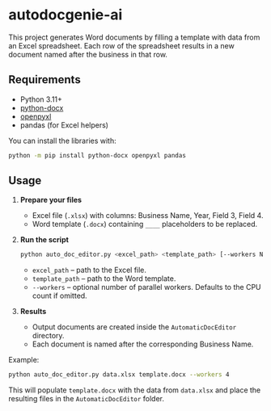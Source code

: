 # autodocgenie-ai

This project generates Word documents by filling a template with data from
an Excel spreadsheet. Each row of the spreadsheet results in a new document
named after the business in that row.

## Requirements

- Python 3.11+
- [python-docx](https://python-docx.readthedocs.io/)
- [openpyxl](https://openpyxl.readthedocs.io/)
- pandas (for Excel helpers)

You can install the libraries with:

```bash
python -m pip install python-docx openpyxl pandas
```

## Usage

1. **Prepare your files**
   - Excel file (`.xlsx`) with columns: Business Name, Year, Field 3, Field 4.
   - Word template (`.docx`) containing `____` placeholders to be replaced.

2. **Run the script**

   ```bash
   python auto_doc_editor.py <excel_path> <template_path> [--workers N]
   ```

   - `excel_path` – path to the Excel file.
   - `template_path` – path to the Word template.
   - `--workers` – optional number of parallel workers. Defaults to the CPU
     count if omitted.

3. **Results**
   - Output documents are created inside the `AutomaticDocEditor` directory.
   - Each document is named after the corresponding Business Name.

Example:

```bash
python auto_doc_editor.py data.xlsx template.docx --workers 4
```

This will populate `template.docx` with the data from `data.xlsx` and place
the resulting files in the `AutomaticDocEditor` folder.


